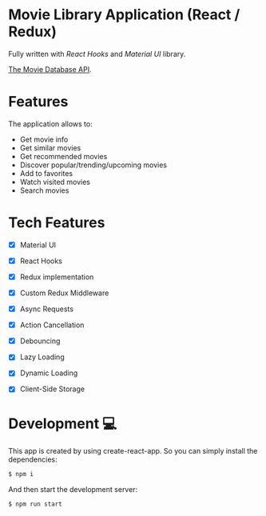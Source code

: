 # Movie Library Application (React / Redux)
Fully written with *React Hooks* and *Material UI* library.

[The Movie Database API](https://developers.themoviedb.org/3/getting-started/introduction).

# Features
The application allows to:
- Get movie info
- Get similar movies
- Get recommended movies
- Discover popular/trending/upcoming movies
- Add to favorites
- Watch visited movies 
- Search movies

# Tech Features
- [x] Material UI
- [x] React Hooks
- [x] Redux implementation 
- [x] Custom Redux Middleware
- [x] Async Requests
- [x] Action Cancellation
- [x] Debouncing
- [x] Lazy Loading
- [x] Dynamic Loading
- [x] Client-Side Storage



# Development 💻
This app is created by using create-react-app. 
So you can simply install the dependencies:
```bash
$ npm i
```
And then start the development server:
```bash
$ npm run start 
```


